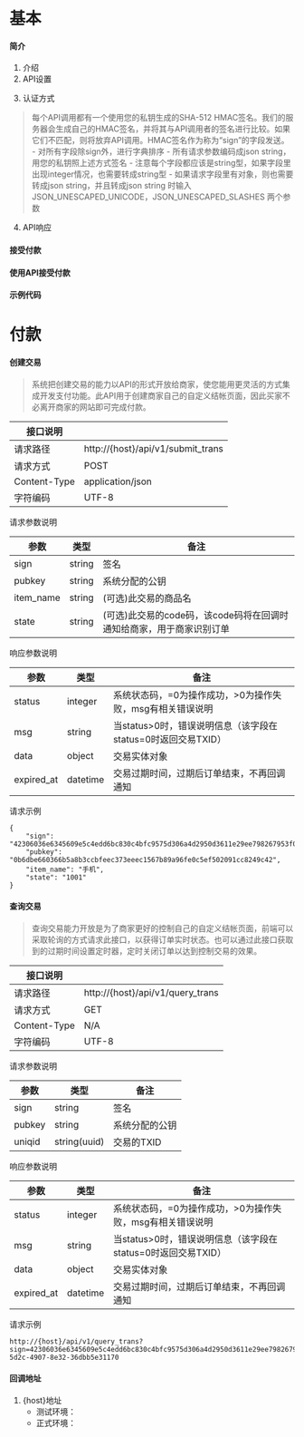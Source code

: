 # 基本

#### 简介
1. 介绍
2. API设置
>
3. 认证方式
> 每个API调用都有一个使用您的私钥生成的SHA-512 HMAC签名。我们的服务器会生成自己的HMAC签名，并将其与API调用者的签名进行比较。如果它们不匹配，则将放弃API调用。HMAC签名作为称为“sign”的字段发送。
	- 对所有字段除sign外，进行字典排序
	- 所有请求参数编码成json string，用您的私钥照上述方式签名
	- 注意每个字段都应该是string型，如果字段里出现integer情况，也需要转成string型
	- 如果请求字段里有对象，则也需要转成json string，并且转成json string 时输入 JSON_UNESCAPED_UNICODE，JSON_UNESCAPED_SLASHES 两个参数

4. API响应
#### 接受付款
#### 使用API接受付款
#### 示例代码

# 付款

#### 创建交易

> 系统把创建交易的能力以API的形式开放给商家，使您能用更灵活的方式集成开发支付功能。此API用于创建商家自己的自定义结帐页面，因此买家不必离开商家的网站即可完成付款。

| 接口说明 | |
| ------------ | ------------ |
| 请求路径 | http://{host}/api/v1/submit_trans |
| 请求方式 | POST |
| Content-Type | application/json |
| 字符编码 | UTF-8 |

请求参数说明

| 参数 | 类型 | 备注 |
| ------------ | ------------ | ------------ |
| sign | string | 签名 |
| pubkey | string | 系统分配的公钥 |
| item_name | string | (可选)此交易的商品名 |
| state | string | (可选)此交易的code码，该code码将在回调时通知给商家，用于商家识别订单 |

响应参数说明

| 参数 | 类型 | 备注 |
| ------------ | ------------ | ------------ |
| status | integer | 系统状态码，=0为操作成功，>0为操作失败，msg有相关错误说明 |
| msg | string | 当status>0时，错误说明信息（该字段在status=0时返回交易TXID）|
| data | object | 交易实体对象 |
| expired_at | datetime | 交易过期时间，过期后订单结束，不再回调通知 |

请求示例

```
{
	"sign": "42306036e6345609e5c4edd6bc830c4bfc9575d306a4d2950d3611e29ee798267953f010cba0f7471842c0f27e83e59018ea01c345f82be07c3e5f148c822dbc",
	"pubkey": "0b6dbe660366b5a8b3ccbfeec373eeec1567b89a96fe0c5ef502091cc8249c42",
	"item_name": "手机",
	"state": "1001"
}
```

#### 查询交易

> 查询交易能力开放是为了商家更好的控制自己的自定义结帐页面，前端可以采取轮询的方式请求此接口，以获得订单实时状态。也可以通过此接口获取到的过期时间设置定时器，定时关闭订单以达到控制交易的效果。

| 接口说明 | |
| ------------ | ------------ |
| 请求路径 | http://{host}/api/v1/query_trans |
| 请求方式 | GET |
| Content-Type | N/A |
| 字符编码 | UTF-8 |


请求参数说明

| 参数 | 类型 | 备注 |
| ------------ | ------------ | ------------ |
| sign | string | 签名 |
| pubkey | string | 系统分配的公钥 |
| uniqid | string(uuid) | 交易的TXID |

响应参数说明

| 参数 | 类型 | 备注 |
| ------------ | ------------ | ------------ |
| status | integer | 系统状态码，=0为操作成功，>0为操作失败，msg有相关错误说明 |
| msg | string | 当status>0时，错误说明信息（该字段在status=0时返回交易TXID）|
| data | object | 交易实体对象 |
| expired_at | datetime | 交易过期时间，过期后订单结束，不再回调通知 |

请求示例

```
http://{host}/api/v1/query_trans?sign=42306036e6345609e5c4edd6bc830c4bfc9575d306a4d2950d3611e29ee798267953f010cba0f7471842c0f27e83e59018ea01c345f82be07c3e5f148c822dbc&pubkey=0b6dbe660366b5a8b3ccbfeec373eeec1567b89a96fe0c5ef502091cc8249c42&uniqid=3a6765db-5d2c-4907-8e32-36dbb5e31170
```



#### 回调地址


1. {host}地址
	- 测试环境：
	- 正式环境：